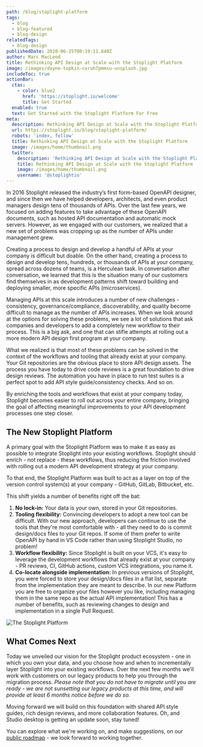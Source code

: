 ```yaml
---
path: /blog/stoplight-platform
tags:
  - blog
  - blog-featured
  - blog-design
relatedTags:
  - blog-design
publishedDate: 2020-06-25T00:19:11.840Z
author: Marc MacLeod
title: Rethinking API Design at Scale with the Stoplight Platform
image: /images/dayne-topkin-cxruh7pmmsu-unsplash.jpg
includeToc: true
actionBar:
  ctas:
    - color: blue2
      href: 'https://stoplight.io/welcome'
      title: Get Started
  enabled: true
  text: Get Started with the Stoplight Platform For Free
meta:
  description: Rethinking API Design at Scale with the Stoplight Platform
  url: https://stoplight.io/blog/stoplight-platform/
  robots: 'index, follow'
  title: Rethinking API Design at Scale with the Stoplight Platform
  image: /images/home/thumbnail.png
  twitter:
    description: 'Rethinking API Design at Scale with the Stoplight Platform'
    title: Rethinking API Design at Scale with the Stoplight Platform
    image: /images/home/thumbnail.png
    username: '@stoplightio'
---
```


In 2016 Stoplight released the industry’s first form-based OpenAPI designer, and since then we have helped developers,
architects, and even product managers design tens of thousands of APIs. Over the last few years, we focused on adding
features to take advantage of these OpenAPI documents, such as hosted API documentation and automatic mock servers.
However, as we engaged with our customers, we realized that a new set of problems was cropping up as the number of APIs
under management grew.

Creating a process to design and develop a handful of APIs at your company is difficult but doable. On the other hand,
creating a process to design and develop tens, hundreds, or thousands of APIs at your company, spread across dozens of
teams, is a Herculean task. In conversation after conversation, we learned that this is the situation many of our
customers find themselves in as development patterns shift toward building and deploying smaller, more specific APIs
(microservices).

Managing APIs at this scale introduces a number of new challenges - consistency, governance/compliance, discoverability,
and quality become difficult to manage as the number of APIs increases. When we look around at the options for solving
these problems, we see a lot of solutions that ask companies and developers to add a completely new workflow to their
process. This is a big ask, and one that can stifle attempts at rolling out a more modern API design first program at
your company.

What we realized is that most of these problems can be solved in the context of the workflows and tooling that already
exist at your company. Your Git repositories are the obvious place to store API design assets. The process you have
today to drive code reviews is a great foundation to drive design reviews. The automation you have in place to run test
suites is a perfect spot to add API style guide/consistency checks. And so on.

By enriching the tools and workflows that exist at your company today, Stoplight becomes easier to roll out across your
entire company, bringing the goal of affecting meaningful improvements to your API development processes one step
closer.

## The New Stoplight Platform

A primary goal with the Stoplight Platform was to make it as easy as possible to integrate Stoplight into your existing
workflows. Stoplight should enrich - not replace - these workflows, thus reducing the friction involved with rolling out
a modern API development strategy at your company.

To that end, the Stoplight Platform was built to act as a layer on top of the version control system(s) at your
company - GitHub, GitLab, Bitbucket, etc.

This shift yields a number of benefits right off the bat:

1. **No lock-in:** Your data is your own, stored in your Git repositories.
2. **Tooling flexibility:** Convincing developers to adopt a new tool can be difficult. With our new approach,
   developers can continue to use the tools that they're most comfortable with - all they need to do is commit
   design/docs files to your Git repos. If some of them prefer to write OpenAPI by hand in VS Code rather than using
   Stoplight Studio, no problem!
3. **Workflow flexibility:** Since Stoplight is built on your VCS, it's easy to leverage the development workflows that
   already exist at your company - PR reviews, CI, GitHub actions, custom VCS integrations, you name it.
4. **Co-locate alongside implementation:** In previous versions of Stoplight, you were forced to store your design/docs
   files in a flat list, separate from the implementation they are meant to describe. In our new Platform you are free
   to organize your files however you like, including managing them in the same repo as the actual API implementation!
   This has a number of benefits, such as reviewing changes to design and implementation in a single Pull Request.

![The Stoplight Platform](/images/product/v5.gif)

## What Comes Next

Today we unveiled our vision for the Stoplight product ecosystem - one in which you own your data, and you choose how
and when to incrementally layer Stoplight into your existing workflows. Over the next few months we'll work with
customers on our legacy products to help you through the migration process. _Please note that you do not have to migrate
until you are ready - we are not sunsetting our legacy products at this time, and will provide at least 6 months notice
before we do so._

Moving forward we will build on this foundation with shared API style guides, rich design reviews, and more
collaboration features. Oh, and Studio desktop is getting an update soon, stay tuned!

You can explore what we're working on, and make suggestions, on our [public roadmap](https://roadmap.stoplight.io) - we
look forward to working together.
